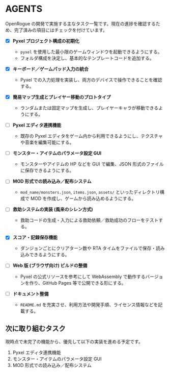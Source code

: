 # AGENTS

OpenRogue の開発で実施する主なタスク一覧です。現在の進捗を確認するため、完了済みの項目にはチェックを付けています。

- [x] **Pyxel プロジェクト構成の初期化**
    - `pyxel` を使用した最小限のゲームウィンドウを起動できるようにする。
    - フォルダ構成を決定し、基本的なテンプレートコードを追加する。

- [x] **キーボード／ゲームパッド入力の統合**
    - Pyxel での入力処理を実装し、両方のデバイスで操作できることを確認する。

- [x] **簡易マップ生成とプレイヤー移動のプロトタイプ**
    - ランダムまたは固定マップを生成し、プレイヤーキャラが移動できるようにする。

- [ ] **Pyxel エディタ連携機能**
    - 既存の Pyxel エディタをゲーム内から利用できるようにし、テクスチャや音楽を編集可能にする。

- [ ] **モンスター・アイテムのパラメータ設定 GUI**
    - モンスターやアイテムの HP などを GUI で編集、JSON 形式のファイルに保存できるようにする。

- [ ] **MOD 形式での読み込み／配布システム**
    - `mod_name/monsters.json`, `items.json`, `assets/` といったディレクトリ構成で MOD を作成し、ゲームから読み込めるようにする。

- [ ] **救助システムの実装 (風来のシレン方式)**
    - 救助コードの生成・入力による救助依頼／救助成功のフローをテストする。

- [x] **スコア・記録保存機能**
    - ダンジョンごとにクリアターン数や RTA タイムをファイルで保存・読み込みできるようにする。

- [ ] **Web 版 (ブラウザ向け) ビルドの整備**
    - Pyxel の公式リソースを参考にして WebAssembly で動作するバージョンを作り、GitHub Pages 等で公開できる形にする。

- [ ] **ドキュメント整備**
    - `README.md` を充実させ、利用方法や開発手順、ライセンス情報などを記載する。

## 次に取り組むタスク

現時点で未完了の機能から、優先して以下の実装を進める予定です。

1. Pyxel エディタ連携機能
2. モンスター・アイテムのパラメータ設定 GUI
3. MOD 形式での読み込み／配布システム
